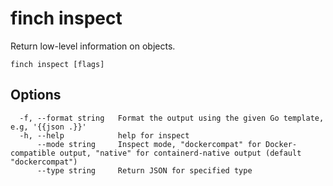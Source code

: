 # finch inspect

Return low-level information on objects.

```text
finch inspect [flags]
```

## Options

```text
  -f, --format string   Format the output using the given Go template, e.g, '{{json .}}'
  -h, --help            help for inspect
      --mode string     Inspect mode, "dockercompat" for Docker-compatible output, "native" for containerd-native output (default "dockercompat")
      --type string     Return JSON for specified type
```
